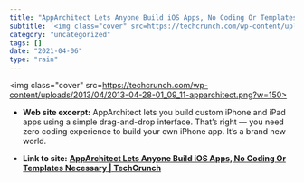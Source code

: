 ```yaml
---
title: "AppArchitect Lets Anyone Build iOS Apps, No Coding Or Templates Necessary | TechCrunch"
subtitle: '<img class="cover" src=https://techcrunch.com/wp-content/uploads/2013/04/2013-04-28-01_09_11-apparch...'
category: "uncategorized"
tags: []
date: "2021-04-06"
type: "rain"
---
```

<img class="cover" src=https://techcrunch.com/wp-content/uploads/2013/04/2013-04-28-01_09_11-apparchitect.png?w=150>



* **Web site excerpt:** AppArchitect lets you build custom iPhone and iPad apps using a simple drag-and-drop interface. That’s right — you need zero coding experience to build your own iPhone app. It’s a brand new world.

* **Link to site:** **[AppArchitect Lets Anyone Build iOS Apps, No Coding Or Templates Necessary | TechCrunch](http://techcrunch.com/2013/04/29/apparchitect-lets-anyone-build-ios-apps-no-coding-or-templates-necessary)**